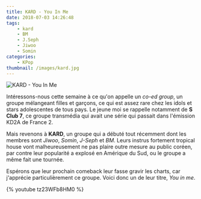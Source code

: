 ```yaml
---
title: KARD - You In Me
date: 2018-07-03 14:26:48
tags:
    - kard
    - BM
    - J.Seph
    - Jiwoo
    - Somin
categories:
    - KPop
thumbnail: /images/kard.jpg
---
```


![KARD - You In Me](/images/kard.jpg)

Intéressons-nous cette semaine à ce qu'on appelle un *co-ed group*, un groupe mélangeant filles et garçons, ce qui est assez rare chez les idols et stars adolescentes de tous pays. Le jeune moi se rappelle notamment de **S Club 7**, ce groupe transmédia qui avait une série qui passait dans l'émission KD2A de France 2.

Mais revenons à **KARD**, un groupe qui a débuté tout récemment dont les membres sont *Jiwoo*, *Somin*, *J-Seph* et *BM*. Leurs instrus fortement tropical house vont malheureusement ne pas plaire outre mesure au public coréen, par contre leur popularité a explosé en Amérique du Sud, ou le groupe a même fait une tournée.

Espérons que leur prochain comeback leur fasse gravir les charts, car j'apprécie particulièrement ce groupe. Voici donc un de leur titre, *You in me*.

{% youtube tz23WFb8HM0 %}
